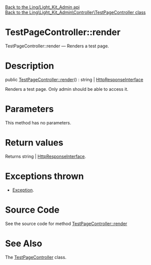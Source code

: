 [Back to the Ling/Light_Kit_Admin api](https://github.com/lingtalfi/Light_Kit_Admin/blob/master/doc/api/Ling/Light_Kit_Admin.md)<br>
[Back to the Ling\Light_Kit_Admin\Controller\TestPageController class](https://github.com/lingtalfi/Light_Kit_Admin/blob/master/doc/api/Ling/Light_Kit_Admin/Controller/TestPageController.md)


TestPageController::render
================



TestPageController::render — Renders a test page.




Description
================


public [TestPageController::render](https://github.com/lingtalfi/Light_Kit_Admin/blob/master/doc/api/Ling/Light_Kit_Admin/Controller/TestPageController/render.md)() : string | [HttpResponseInterface](https://github.com/lingtalfi/Light/blob/master/doc/api/Ling/Light/Http/HttpResponseInterface.md)




Renders a test page.
Only admin should be able to access it.




Parameters
================

This method has no parameters.


Return values
================

Returns string | [HttpResponseInterface](https://github.com/lingtalfi/Light/blob/master/doc/api/Ling/Light/Http/HttpResponseInterface.md).


Exceptions thrown
================

- [Exception](http://php.net/manual/en/class.exception.php).&nbsp;







Source Code
===========
See the source code for method [TestPageController::render](https://github.com/lingtalfi/Light_Kit_Admin/blob/master/Controller/TestPageController.php#L25-L54)


See Also
================

The [TestPageController](https://github.com/lingtalfi/Light_Kit_Admin/blob/master/doc/api/Ling/Light_Kit_Admin/Controller/TestPageController.md) class.



